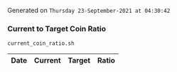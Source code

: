 Generated on `Thursday 23-September-2021 at 04:30:42`

### Current to Target Coin Ratio
`current_coin_ratio.sh`

Date|Current|Target|Ratio
---|---|---|---
